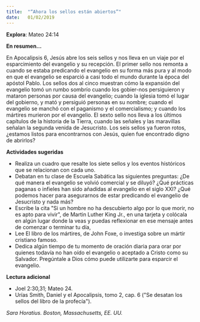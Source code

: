 ```yaml
---
title:  "“Ahora los sellos están abiertos”"
date:   01/02/2019
---
```


**Explora**: Mateo 24:14 

**En resumen...**

En Apocalipsis 6, Jesús abre los seis sellos y nos lleva en un viaje por el esparcimiento del evangelio y su recepción. El primer sello nos remonta a cuando se estaba predicando el evangelio en su forma más pura y al modo en que el evangelio se esparció a casi todo el mundo durante la época del apóstol Pablo. Los sellos dos al cinco muestran cómo la expansión del evangelio tomó un rumbo sombrío cuando los gobier-nos persiguieron y mataron personas por causa del evangelio; cuando la iglesia tomó el lugar del gobierno, y mató y persiguió personas en su nombre; cuando el evangelio se manchó con el paganismo y el comercialismo; y cuando los mártires murieron por el evangelio. El sexto sello nos lleva a los últimos capítulos de la historia de la Tierra, cuando las señales y las maravillas señalan la segunda venida de Jesucristo. Los seis sellos ya fueron rotos, ¿estamos listos para encontrarnos con Jesús, quien fue encontrado digno de abrirlos? 

**Actividades sugeridas**

- Realiza un cuadro que resalte los siete sellos y los eventos históricos que se relacionan con cada uno. 
- Debatan en tu clase de Escuela Sabática las siguientes preguntas: ¿De qué manera el evangelio se volvió comercial y se diluyó? ¿Qué prácticas paganas o infieles han sido añadidas al evangelio en el siglo XXI? ¿Qué podemos hacer para asegurarnos de estar predicando el evangelio de Jesucristo y nada más? 
- Escribe la cita "Si un hombre no ha descubierto algo por lo que morir, no es apto para vivir", de Martin Luther King Jr., en una tarjeta y colócala en algún lugar donde la veas y puedas reflexionar en ese mensaje antes de comenzar o terminar tu día, 
- Lee El libro de los mártires, de John Foxe, o investiga sobre un mártir cristiano famoso. 
- Dedica algún tiempo de tu momento de oración diaria para orar por quienes todavía no han oído el evangelio o aceptado a Cristo como su Salvador. Pregúntale a Dios cómo puede utilizarte para esparcir el evangelio. 

**Lectura adicional**

- Joel 2:30,31; Mateo 24. 
- Urías Smith, Daniel y el Apocalipsis, tomo 2, cap. 6 ("Se desatan los sellos del libro de la profecía"). 
  
_Sara Horatius. Boston, Massachusetts, EE. UU._